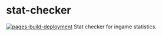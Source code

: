 # stat-checker
[![pages-build-deployment](https://github.com/Flood-Project-275/stat-checker/actions/workflows/pages/pages-build-deployment/badge.svg)](https://github.com/Flood-Project-275/stat-checker/actions/workflows/pages/pages-build-deployment)
Stat checker for ingame statistics.
